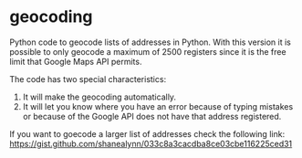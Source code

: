 # geocoding
Python code to geocode lists of addresses in Python. 
With this version it is possible to only geocode a maximum of 2500 registers since it is the free limit that Google Maps API permits. 

The code has two special characteristics:
1. It will make the geocoding automatically.
2. It will let you know where you have an error because of typing mistakes or because of the Google API does not have that address registered.

If you want to goecode a larger list of addresses check the following link: https://gist.github.com/shanealynn/033c8a3cacdba8ce03cbe116225ced31 
